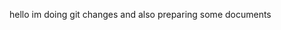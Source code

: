 hello 
im doing git changes
and also preparing some documents

<!---
vadiraj-cg/vadiraj-cg is a ✨ special ✨ repository because its `README.md` (this file) appears on your GitHub profile.
You can click the Preview link to take a look at your changes.
--->
